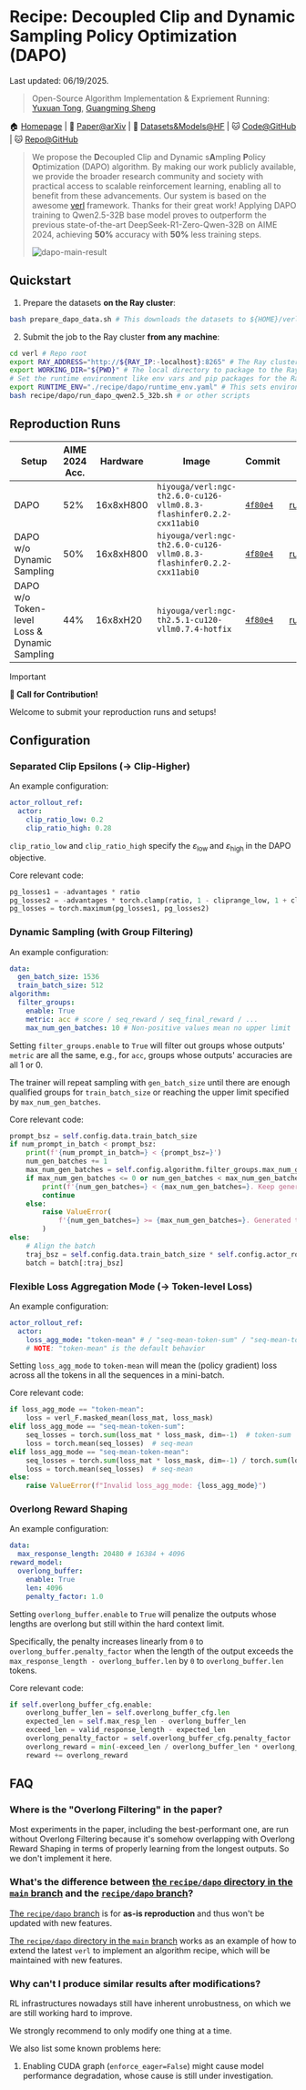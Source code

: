 # Recipe: Decoupled Clip and Dynamic Sampling Policy Optimization (DAPO)

Last updated: 06/19/2025.

> Open-Source Algorithm Implementation & Expriement Running: [Yuxuan Tong](https://tongyx361.github.io/), [Guangming Sheng](https://hk.linkedin.com/in/guangming-sheng-b50640211)

🏠 [Homepage](https://dapo-sia.github.io/) | 📝 [Paper@arXiv](https://arxiv.org/abs/2503.14476) | 🤗 [Datasets&Models@HF](https://huggingface.co/collections/BytedTsinghua-SIA/dapo-67d7f1517ee33c8aed059da0) | 🐱 [Code@GitHub](https://github.com/volcengine/verl/tree/recipe/dapo/recipe/dapo) | 🐱 [Repo@GitHub](https://github.com/BytedTsinghua-SIA/DAPO)

> We propose the **D**ecoupled Clip and Dynamic s**A**mpling **P**olicy **O**ptimization (DAPO) algorithm. By making our work publicly available, we provide the broader research community and society with practical access to scalable reinforcement learning, enabling all to benefit from these advancements. Our system is based on the awesome [verl](https://github.com/volcengine/verl) framework. Thanks for their great work! Applying DAPO training to Qwen2.5-32B base model proves to outperform the previous state-of-the-art DeepSeek-R1-Zero-Qwen-32B on AIME 2024, achieving **50%** accuracy with **50%** less training steps.
>
> ![dapo-main-result](https://dapo-sia.github.io/static/images/score.png)

## Quickstart

1. Prepare the datasets **on the Ray cluster**:

```bash
bash prepare_dapo_data.sh # This downloads the datasets to ${HOME}/verl/data by default
```

2. Submit the job to the Ray cluster **from any machine**:

```bash
cd verl # Repo root
export RAY_ADDRESS="http://${RAY_IP:-localhost}:8265" # The Ray cluster address to connect to
export WORKING_DIR="${PWD}" # The local directory to package to the Ray cluster
# Set the runtime environment like env vars and pip packages for the Ray cluster in yaml
export RUNTIME_ENV="./recipe/dapo/runtime_env.yaml" # This sets environment variables for the Ray cluster
bash recipe/dapo/run_dapo_qwen2.5_32b.sh # or other scripts
```

## Reproduction Runs

| Setup                                        | AIME 2024 Acc. | Hardware  | Image                                                                | Commit                                                                                       | Environment Variables                                                                                                             | Training Script                                                                                                                                             | Training Record                                                                           |
| -------------------------------------------- | -------------- | --------- | -------------------------------------------------------------------- | -------------------------------------------------------------------------------------------- | --------------------------------------------------------------------------------------------------------------------------------- | ----------------------------------------------------------------------------------------------------------------------------------------------------------- | ----------------------------------------------------------------------------------------- |
| DAPO                                         | 52%            | 16x8xH800 | `hiyouga/verl:ngc-th2.6.0-cu126-vllm0.8.3-flashinfer0.2.2-cxx11abi0` | [`4f80e4`](https://github.com/volcengine/verl/tree/4f80e465c2ec79ab9c3c30ec74b9745de61d0490) | [runtime_env.yaml](https://github.com/volcengine/verl/blob/4f80e465c2ec79ab9c3c30ec74b9745de61d0490/recipe/dapo/runtime_env.yaml) | [run_dapo_qwen2.5_32b.sh](https://github.com/volcengine/verl/blob/4f80e465c2ec79ab9c3c30ec74b9745de61d0490/recipe/dapo/run_dapo_qwen2.5_32b.sh)             | [W&B](https://wandb.ai/verl-org/DAPO%20Reproduction%20on%20verl/workspace?nw=wmb4qxfht0n) |
| DAPO w/o Dynamic Sampling                    | 50%            | 16x8xH800 | `hiyouga/verl:ngc-th2.6.0-cu126-vllm0.8.3-flashinfer0.2.2-cxx11abi0` | [`4f80e4`](https://github.com/volcengine/verl/tree/4f80e465c2ec79ab9c3c30ec74b9745de61d0490) | [runtime_env.yaml](https://github.com/volcengine/verl/blob/4f80e465c2ec79ab9c3c30ec74b9745de61d0490/recipe/dapo/runtime_env.yaml) | [run_dapo_wo_ds_qwen2.5_32b.sh](https://github.com/volcengine/verl/blob/4f80e465c2ec79ab9c3c30ec74b9745de61d0490/recipe/dapo/run_dapo_wo_ds_qwen2.5_32b.sh) | [W&B](https://wandb.ai/verl-org/DAPO%20Reproduction%20on%20verl/workspace?nw=wmb4qxfht0n) |
| DAPO w/o Token-level Loss & Dynamic Sampling | 44%            | 16x8xH20  | `hiyouga/verl:ngc-th2.5.1-cu120-vllm0.7.4-hotfix`                    | [`4f80e4`](https://github.com/volcengine/verl/tree/4f80e465c2ec79ab9c3c30ec74b9745de61d0490) | [runtime_env.yaml](https://github.com/volcengine/verl/blob/4f80e465c2ec79ab9c3c30ec74b9745de61d0490/recipe/dapo/runtime_env.yaml) | [run_dapo_early_qwen2.5_32b.sh](https://github.com/volcengine/verl/blob/4f80e465c2ec79ab9c3c30ec74b9745de61d0490/recipe/dapo/run_dapo_early_qwen2.5_32b.sh) | [W&B](https://wandb.ai/verl-org/DAPO%20Reproduction%20on%20verl/workspace?nw=wmb4qxfht0n) |

> [!IMPORTANT]
>
> **📢 Call for Contribution!**
>
> Welcome to submit your reproduction runs and setups!

## Configuration

### Separated Clip Epsilons (-> Clip-Higher)

An example configuration:

```yaml
actor_rollout_ref:
  actor:
    clip_ratio_low: 0.2
    clip_ratio_high: 0.28
```

`clip_ratio_low` and `clip_ratio_high` specify the $\varepsilon_{\text {low }}$ and $\varepsilon_{\text {high }}$ in the DAPO objective.

Core relevant code:

```python
pg_losses1 = -advantages * ratio
pg_losses2 = -advantages * torch.clamp(ratio, 1 - cliprange_low, 1 + cliprange_high)
pg_losses = torch.maximum(pg_losses1, pg_losses2)
```

### Dynamic Sampling (with Group Filtering)

An example configuration:

```yaml
data:
  gen_batch_size: 1536
  train_batch_size: 512
algorithm:
  filter_groups:
    enable: True
    metric: acc # score / seq_reward / seq_final_reward / ...
    max_num_gen_batches: 10 # Non-positive values mean no upper limit
```

Setting `filter_groups.enable` to `True` will filter out groups whose outputs' `metric` are all the same, e.g., for `acc`, groups whose outputs' accuracies are all 1 or 0.

The trainer will repeat sampling with `gen_batch_size` until there are enough qualified groups for `train_batch_size` or reaching the upper limit specified by `max_num_gen_batches`.

Core relevant code:

```python
prompt_bsz = self.config.data.train_batch_size
if num_prompt_in_batch < prompt_bsz:
    print(f'{num_prompt_in_batch=} < {prompt_bsz=}')
    num_gen_batches += 1
    max_num_gen_batches = self.config.algorithm.filter_groups.max_num_gen_batches
    if max_num_gen_batches <= 0 or num_gen_batches < max_num_gen_batches:
        print(f'{num_gen_batches=} < {max_num_gen_batches=}. Keep generating...')
        continue
    else:
        raise ValueError(
            f'{num_gen_batches=} >= {max_num_gen_batches=}. Generated too many. Please check your data.'
        )
else:
    # Align the batch
    traj_bsz = self.config.data.train_batch_size * self.config.actor_rollout_ref.rollout.n
    batch = batch[:traj_bsz]
```

### Flexible Loss Aggregation Mode (-> Token-level Loss)

An example configuration:

```yaml
actor_rollout_ref:
  actor:
    loss_agg_mode: "token-mean" # / "seq-mean-token-sum" / "seq-mean-token-mean"
    # NOTE: "token-mean" is the default behavior
```

Setting `loss_agg_mode` to `token-mean` will mean the (policy gradient) loss across all the tokens in all the sequences in a mini-batch.

Core relevant code:

```python
if loss_agg_mode == "token-mean":
    loss = verl_F.masked_mean(loss_mat, loss_mask)
elif loss_agg_mode == "seq-mean-token-sum":
    seq_losses = torch.sum(loss_mat * loss_mask, dim=-1)  # token-sum
    loss = torch.mean(seq_losses)  # seq-mean
elif loss_agg_mode == "seq-mean-token-mean":
    seq_losses = torch.sum(loss_mat * loss_mask, dim=-1) / torch.sum(loss_mask, dim=-1)  # token-mean
    loss = torch.mean(seq_losses)  # seq-mean
else:
    raise ValueError(f"Invalid loss_agg_mode: {loss_agg_mode}")
```

### Overlong Reward Shaping

An example configuration:

```yaml
data:
  max_response_length: 20480 # 16384 + 4096
reward_model:
  overlong_buffer:
    enable: True
    len: 4096
    penalty_factor: 1.0
```

Setting `overlong_buffer.enable` to `True` will penalize the outputs whose lengths are overlong but still within the hard context limit.

Specifically, the penalty increases linearly from `0` to `overlong_buffer.penalty_factor` when the length of the output exceeds the `max_response_length - overlong_buffer.len` by `0` to `overlong_buffer.len` tokens.

Core relevant code:

```python
if self.overlong_buffer_cfg.enable:
    overlong_buffer_len = self.overlong_buffer_cfg.len
    expected_len = self.max_resp_len - overlong_buffer_len
    exceed_len = valid_response_length - expected_len
    overlong_penalty_factor = self.overlong_buffer_cfg.penalty_factor
    overlong_reward = min(-exceed_len / overlong_buffer_len * overlong_penalty_factor, 0)
    reward += overlong_reward
```

## FAQ

### Where is the "Overlong Filtering" in the paper?

Most experiments in the paper, including the best-performant one, are run without Overlong Filtering because it's somehow overlapping with Overlong Reward Shaping in terms of properly learning from the longest outputs. So we don't implement it here.

### What's the difference between [the `recipe/dapo` directory in the `main` branch](https://github.com/volcengine/verl/tree/main/recipe/dapo) and the [`recipe/dapo` branch](https://github.com/volcengine/verl/tree/recipe/dapo/recipe/dapo)?

[The `recipe/dapo` branch](https://github.com/volcengine/verl/tree/recipe/dapo/recipe/dapo) is for **as-is reproduction** and thus won't be updated with new features.

[The `recipe/dapo` directory in the `main` branch](https://github.com/volcengine/verl/tree/main/recipe/dapo) works as an example of how to extend the latest `verl` to implement an algorithm recipe, which will be maintained with new features.

### Why can't I produce similar results after modifications?

RL infrastructures nowadays still have inherent unrobustness, on which we are still working hard to improve.

We strongly recommend to only modify one thing at a time.

We also list some known problems here:

1. Enabling CUDA graph (`enforce_eager=False`) might cause model performance degradation, whose cause is still under investigation.
